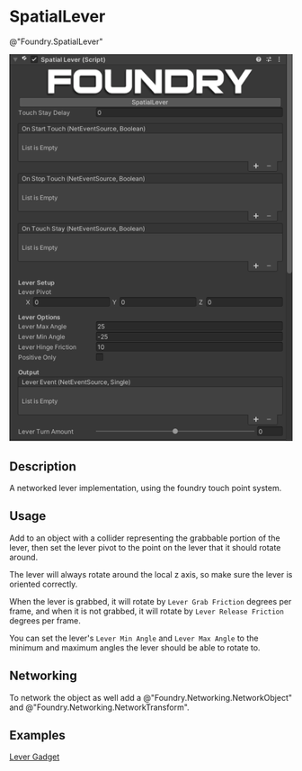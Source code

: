 # SpatialLever
@"Foundry.SpatialLever"

![SpatialLever](/Media/Manual/Interaction/SpatialLeverScript.png)

## Description
A networked lever implementation, using the foundry touch point system. 

## Usage
Add to an object with a collider representing the grabbable portion of the lever, then set the lever pivot to the point on the lever that it should rotate around.

The lever will always rotate around the local z axis, so make sure the lever is oriented correctly.

When the lever is grabbed, it will rotate by `Lever Grab Friction` degrees per frame, and when it is not grabbed, it will rotate by `Lever Release Friction` degrees per frame.

You can set the lever's `Lever Min Angle` and `Lever Max Angle` to the minimum and maximum angles the lever should be able to rotate to.

## Networking
To network the object as well add a @"Foundry.Networking.NetworkObject" and @"Foundry.Networking.NetworkTransform".

## Examples
[Lever Gadget](~/Manual/GettingStarted/Samples/Interactables/Gadgets/Lever.md)